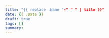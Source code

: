 ```yaml
---
title: "{{ replace .Name "-" " " | title }}"
date: {{ .Date }}
draft: true
tags: []
summary: 
---
```


